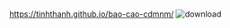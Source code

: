 # 
https://tinhthanh.github.io/bao-cao-cdmnm/
![download](https://user-images.githubusercontent.com/28096471/108621011-9b890f80-7462-11eb-9948-b6d169c3bb4e.png)
